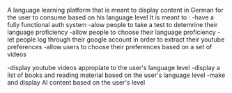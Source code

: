 A language learning platform that is meant to display content in German for the user to consume based on his language level
It is meant to :
-have a fully functional auth system
-alow people to take a test to detemrine their language proficiency
-allow people to choose their language proficiency
-let people log through their google account in order to extract their youtube preferences
-allow users to choose their preferences based on a set of videos

-display youtube videos appropiate to the user's language level
-display a list of books and reading material based on the user's language level
-make and display AI content based on the user's level
